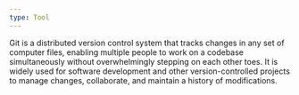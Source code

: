 ```yaml
---
type: Tool
---
```


Git is a distributed version control system that tracks changes in any set of computer files, enabling multiple people to work on a codebase simultaneously without overwhelmingly stepping on each other toes. It is widely used for software development and other version-controlled projects to manage changes, collaborate, and maintain a history of modifications.